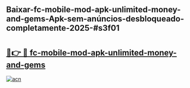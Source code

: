 ## Baixar-fc-mobile-mod-apk-unlimited-money-and-gems-Apk-sem-anúncios-desbloqueado-completamente-2025-#s3f01

# <h2><a href="https://ainizakaria.my?title=fc-mobile-mod-apk-unlimited-money-and-gems&ref=22M">🔗👉 🔴 fc-mobile-mod-apk-unlimited-money-and-gems</a></h2>

[![acn](https://github.com/user-attachments/assets/0f9c940e-d8b0-45ae-aac7-cd30a18b3e1c)](https://ainizakaria.my?title=fc-mobile-mod-apk-unlimited-money-and-gems&ref=22M)

